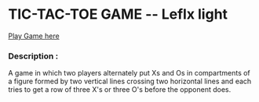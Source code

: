 # TIC-TAC-TOE GAME -- Leflx light
[Play Game here](https://tictactoe_leflx_light.surge.sh/)
### Description : 
A game in which two players alternately put Xs and Os in compartments of a figure formed by two vertical lines crossing two horizontal lines and each tries to get a row of three X's or three O's before the opponent does.
